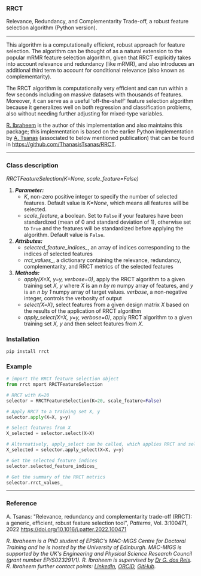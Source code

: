 ### RRCT
Relevance, Redundancy, and Complementarity Trade-off, a robust feature selection algorithm (Python version).

****************************************
This algorithm is a computationally efficient, robust approach for feature selection. The algorithm can be thought of as a natural extension to the popular mRMR feature selection algorithm, given that RRCT explicitly takes into account relevance and redundancy (like mRMR), and also introduces an additional third term to account for conditional relevance (also known as complementarity).

The RRCT algorithm is computationally very efficient and can run within a few seconds including on massive datasets with thousands of features. Moreover, it can serve as a useful 'off-the-shelf' feature selection algorithm because it generalizes well on both regression and classification problems, also without needing further adjusting for mixed-type variables.

[R. Ibraheem](https://www.linkedin.com/in/rasheed-oyewole-ibraheem-768955246/) is the author of this implementation and also maintains this package; this implementation is based on the earlier Python implementation by [A. Tsanas](https://www.ed.ac.uk/profile/thanasis-tsanas) (associated to below mentioned publication) that can be found in https://github.com/ThanasisTsanas/RRCT.
****************************************


### Class description
*RRCTFeatureSelection(K=None, scale_feature=False)*

1. ***Parameter:***
    - *K*, non-zero positive integer to specify the number of selected features. Default value is *K=None*, which means all features will be selected.
    - *scale_feature*, a boolean. Set to `False` if your features have been standardized (mean of 0 and standard deviation of 1), otherwise set to `True` and the features will be standardized before applying the algorithm. Default value is `False`.
2. ***Attributes:***
    - *selected_feature_indices_*, an array of indices corresponding to the indices of selected features
    - *rrct_values_*, a dictionary containing the relevance, redundancy, complementarity, and RRCT metrics of the selected features
3. ***Methods:***
    - *apply(X=X, y=y, verbose=0)*, apply the RRCT algorithm to a given training set *X, y* where *X* is an *n by m* numpy array of features, and *y* is an *n by 1* numpy array of   target values. *verbose*, a non-negative integer, controls  the verbosity of output
    - *select(X=X)*,  select features from a given design matrix *X* based on the results of the application of RRCT algorithm
    - *apply_select(X=X, y=y, verbose=0)*, apply RRCT algorithm to a given training set *X, y* and then select features from *X*.

### Installation
```
pip install rrct
```

### Example
```python
# import the RRCT feature selection object
from rrct mport RRCTFeatureSelection

# RRCT with K=20
selector = RRCTFeatureSelection(K=20, scale_feature=False)

# Apply RRCT to a training set X, y
selector.apply(X=X, y=y)

# Select features from X
X_selected = selector.select(X=X)

# Alternatively, apply_select can be called, which applies RRCT and select features from  X
X_selected = selector.apply_select(X=X, y=y)

# Get the selected feature indices
selector.selected_feature_indices_

# Get the summary of the RRCT metrics
selector.rrct_values_
```
****************************************

### Reference
A. Tsanas: "Relevance, redundancy and complementarity trade-off (RRCT): a generic, efficient, robust feature selection tool", _Patterns_, Vol. 3:100471, 2022
https://doi.org/10.1016/j.patter.2022.100471

*R. Ibraheem is a PhD student of EPSRC's MAC-MIGS Centre for Doctoral Training and he is hosted by the University of Edinburgh. MAC-MIGS is supported by the UK's Engineering and Physical Science Research Council (grant number EP/S023291/1). R. Ibraheem is supervised by [Dr G. dos Reis](https://www.maths.ed.ac.uk/~gdosrei/). R. Ibraheem further contact points: [LinkedIn](https://www.linkedin.com/in/rasheed-oyewole-ibraheem-768955246/), [ORCID](https://orcid.org/0000-0003-4862-5811), [GitHub](https://github.com/Rasheed19).*
